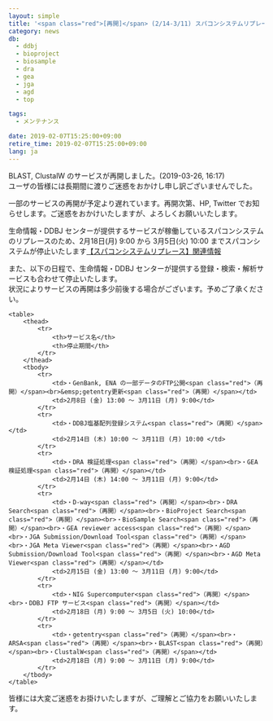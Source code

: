 ```yaml
---
layout: simple
title: '<span class="red">[再開]</span> (2/14-3/11) スパコンシステムリプレースに伴うサービス停止のお知らせ'
category: news
db:
  - ddbj
  - bioproject
  - biosample
  - dra
  - gea
  - jga
  - agd
  - top

tags:
  - メンテナンス

date: 2019-02-07T15:25:00+09:00
retire_time: 2019-02-07T15:25:00+09:00
lang: ja
---
```


<p><span class="red">BLAST, ClustalW のサービスが再開しました。(2019-03-26, 16:17)<br>ユーザの皆様には長期間に渡りご迷惑をおかけし申し訳ございませんでした。</span></p>

<p class="red">一部のサービスの再開が予定より遅れています。再開次第、HP, Twitter でお知らせします。ご迷惑をおかけいたしますが、よろしくお願いいたします。</p>

<p>生命情報・DDBJ センターが提供するサービスが稼働しているスパコンシステムのリプレースのため、2月18日(月) 9:00 から 3月5日(火) 10:00 までスパコンシステムが停止いたします<a href="https://sc.ddbj.nig.ac.jp/ja/operation/system-replace/sr2019-1-4">【スパコンシステムリプレース】関連情報</a></p>

<p>また、以下の日程で、生命情報・DDBJ センターが提供する登録・検索・解析サービスも合わせて停止いたします。<br>状況によりサービスの再開は多少前後する場合がございます。予めご了承ください。</p>
<div class="main_table format">

    <table>
        <thead>
            <tr>
                <th>サービス名</th>
                <th>停止期間</th>
            </tr>
        </thead>
        <tbody>
            <tr>
                <td>・GenBank, ENA の一部データのFTP公開<span class="red">（再開）</span><br>&emsp;getentry更新<span class="red">（再開）</span></td>
                <td>2月8日 (金) 13:00 ～ 3月11日 (月) 9:00</td>
            </tr>
            <tr>
                <td>・DDBJ塩基配列登録システム<span class="red">（再開）</span></td>
                <td>2月14日 (木) 10:00 ～ 3月11日 (月) 10:00 </td>
            </tr>
            <tr>
                <td>・DRA 検証処理<span class="red">（再開）</span><br>・GEA 検証処理<span class="red">（再開）</span></td>
                <td>2月14日 (木) 14:00 ～ 3月11日 (月) 9:00</td>
            </tr>
            <tr>
                <td>・D-way<span class="red">（再開）</span><br>・DRA Search<span class="red">（再開）</span><br>・BioProject Search<span class="red">（再開）</span><br>・BioSample Search<span class="red">（再開）</span><br>・GEA reviewer access<span class="red">（再開）</span><br>・JGA Submission/Download Tool<span class="red">（再開）</span><br>・JGA Meta Viewer<span class="red">（再開）</span><br>・AGD Submission/Download Tool<span class="red">（再開）</span><br>・AGD Meta Viewer<span class="red">（再開）</span></td>
                <td>2月15日 (金) 13:00 ～ 3月11日 (月) 9:00</td>
            </tr>
            <tr>
                <td>・NIG Supercomputer<span class="red">（再開）</span><br>・DDBJ FTP サービス<span class="red">（再開）</span></td>
                <td>2月18日 (月) 9:00 ～ 3月5日 (火) 10:00</td>
            </tr>
            <tr>
                <td>・getentry<span class="red">（再開）</span><br>・ARSA<span class="red">（再開）</span><br>・BLAST<span class="red">（再開）</span><br>・ClustalW<span class="red">（再開）</span></td>
                <td>2月18日 (月) 9:00 ～ 3月11日 (月) 9:00</td>
            </tr>
        </tbody>
    </table>
</div>

<p>皆様には大変ご迷惑をお掛けいたしますが、ご理解とご協力をお願いいたします。</p>
